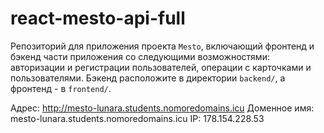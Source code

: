# react-mesto-api-full
Репозиторий для приложения проекта `Mesto`, включающий фронтенд и бэкенд части приложения со следующими возможностями: авторизации и регистрации пользователей, операции с карточками и пользователями. Бэкенд расположите в директории `backend/`, а фронтенд - в `frontend/`. 



Адрес: http://mesto-lunara.students.nomoredomains.icu
Доменное имя: mesto-lunara.students.nomoredomains.icu
IP: 178.154.228.53


